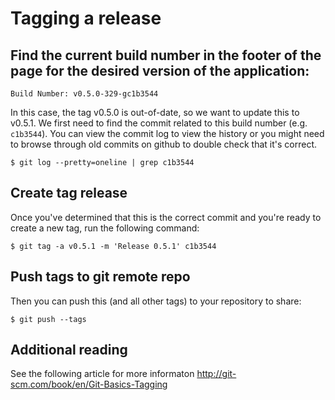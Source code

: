 # Tagging a release

## Find the current build number in the footer of the page for the desired version of the application:
```
Build Number: v0.5.0-329-gc1b3544 
```
In this case, the tag v0.5.0 is out-of-date, so we want to update this to v0.5.1. We first need to find the commit related to this build number (e.g. `c1b3544`).
You can view the commit log to view the history or you might need to browse through old commits on github to double check that it's correct.

```
$ git log --pretty=oneline | grep c1b3544
```

## Create tag release
Once you've determined that this is the correct commit and you're ready to create a new tag, run the following command:
```
$ git tag -a v0.5.1 -m 'Release 0.5.1' c1b3544
```

## Push tags to git remote repo
Then you can push this (and all other tags) to your repository to share:
```
$ git push --tags
```

## Additional reading
See the following article for more informaton
http://git-scm.com/book/en/Git-Basics-Tagging